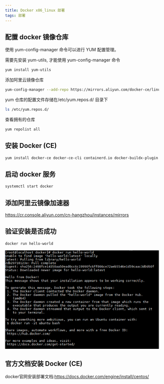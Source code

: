 ```yaml
---
title: Docker x86_linux 部署
tags: 部署
---
```


## 配置 docker 镜像仓库

使用 yum-config-manager 命令可以进行 YUM 配置管理。

需要先安装 yum-utils, 才能使用 yum-config-manager 命令

```sh
yum install yum-utils
```

添加阿里云镜像仓库

```sh
yum-config-manager --add-repo https://mirrors.aliyun.com/docker-ce/linux/centos/docker-ce.repo
```

yum 仓库的配置文件存储在/etc/yum.repos.d/ 目录下

```sh
ls /etc/yum.repos.d/
```

查看拥有的仓库

```sh
yum repolist all
```

## 安装 Docker (CE)

```sh
yum install docker-ce docker-ce-cli containerd.io docker-buildx-plugin docker-compose-plugin
```

## 启动 docker 服务

```sh
systemctl start docker
```


## 添加阿里云镜像加速器

<https://cr.console.aliyun.com/cn-hangzhou/instances/mirrors>


## 验证安装是否成功

```sh
docker run hello-world
```

![docker-helloworld](../images/docker-helloworld.png)

## 官方文档安装 Docker (CE)

docker官网安装部署文档:<https://docs.docker.com/engine/install/centos/>